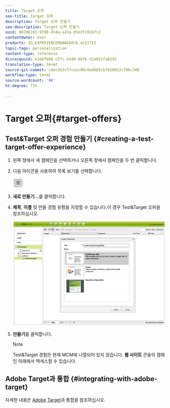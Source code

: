 ```yaml
---
title: Target 오퍼
seo-title: Target 오퍼
description: Target 오퍼 만들기
seo-description: Target 오퍼 만들기
uuid: 88206181-9708-454a-a22a-05e3fc0247c2
contentOwner: User
products: SG_EXPERIENCEMANAGER/6.4/SITES
topic-tags: personalization
content-type: reference
discoiquuid: e26bf608-c57c-4346-88fb-32a82cfa82d2
translation-type: tm+mt
source-git-commit: cdec5b3c57ce1c80c0ed6b5cb7650b52cf9bc340
workflow-type: tm+mt
source-wordcount: '96'
ht-degree: 71%

---
```



# Target 오퍼{#target-offers}

## Test&amp;Target 오퍼 경험 만들기 {#creating-a-test-target-offer-experience}

1. 왼쪽 창에서 새 캠페인을 선택하거나 오른쪽 창에서 캠페인을 두 번 클릭합니다.
1. 다음 아이콘을 사용하여 목록 보기를 선택합니다.

   ![](do-not-localize/chlimage_1-11.png)

1. **새로 만들기...**&#x200B;를 클릭합니다.
1. **제목**, **이름** 및 만들 경험 유형을 지정할 수 있습니다.이 경우 Test&amp;Target 오퍼을 참조하십시오.

   ![chlimage_1-139](assets/chlimage_1-139.png)

1. **만들기**&#x200B;를 클릭합니다.

   >[!NOTE]
   >
   >Test&amp;Target 경험은 현재 MCM에 나열되어 있지 않습니다. **웹 사이트** 콘솔의 캠페인 아래에서 액세스할 수 있습니다.

## Adobe Target과 통합 {#integrating-with-adobe-target}

자세한 내용은 [Adobe](/help/sites-administering/target.md) [Target](/help/sites-administering/target.md)과 통합을 참조하십시오.

